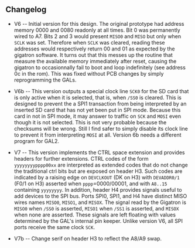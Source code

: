 ## Changelog

* V6 -- Initial version for this design. The original prototype had
  address memory 0000 and 0080 readonly at all times. Bit 0 was
  permanently wired to A7. Bits 2 and 3 would present `MISO0` and
  `MISO` but only when `SCLK` was set. Therefore when `SCLK` was
  cleared, reading these addresses would respectively return 00 and 01
  as expected by the gigatron software. It turns out that this messes
  up the routine that measure the available memory immediately after
  reset, causing the gigatron to occasionnally fail to boot and loop
  indefinitely (see address 0c in the rom). This was fixed without PCB
  changes by simply reprogramming the GALs.

* V6b -- This version outputs a special clock line `SCK0` for the SD
  card that is only active when it is selected, that is, when `/SS0`
  is cleared. This is designed to prevent the a SPI1 transaction from
  being interpreted by an inserted SD card that has not yet been put
  in SPI mode. Because this card in not in SPI mode, it may answer to
  traffic on `SCK` and `MOSI` even though it is not selected. This is
  not very probable because the checksums will be wrong. Still I find
  safer to simply disable its clock line to prevent it from
  interpreting `MOSI` at all.  Version 6b needs a different program
  for GAL2.

* V7 -- This version implements the CTRL space extension and provides
  headers for further extensions. CTRL codes of the form
  `yyyyyyyypppp00xx` are interpreted as extended codes that do not
  change the traditional ctrl bits but are exposed on header H3. Such
  codes are indicated by a raising edge on `DEVCLKOUT` (DK on H3) with
  `DEVADDR0/1` (F0/1 on H3) asserted when `pppp`=0000/00001, and with
  `A8..15` containing `yyyyyyyy`. In addition, header H4 provides
  signals useful to add devices to the SPI bus. Ports SPI0, SPI1, and
  H4 have distinct MISO wires names `MISO0`, `MISO1`, and `MISOX`. The
  signal read by the Gigatron is `MISO0` when `/SS0` is asserted,
  `MISO1` when `/SS1` is asserted, and `MISOX` when none are
  asserted. These signals are left floating with values determined by
  the GAL's internal pin keeper.  Unlike version V6, all SPI ports
  receive the same clock `SCK`.

* V7b -- Change serif on header H3 to reflect the A8/A9 swap. 

